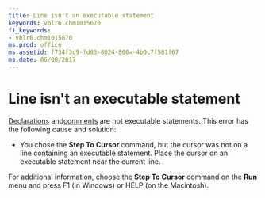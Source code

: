 ```yaml
---
title: Line isn't an executable statement
keywords: vblr6.chm1015670
f1_keywords:
- vblr6.chm1015670
ms.prod: office
ms.assetid: f734f3d9-fd63-8024-860a-4b0c7f581f67
ms.date: 06/08/2017
---
```



# Line isn't an executable statement

[Declarations](../../Glossary/vbe-glossary.md#declaration) and[comments](../../Glossary/vbe-glossary.md#comment) are not executable statements. This error has the following cause and solution:



- You chose the  **Step To Cursor** command, but the cursor was not on a line containing an executable statement. Place the cursor on an executable statement near the current line.
    

For additional information, choose the  **Step To Cursor** command on the **Run** menu and press F1 (in Windows) or HELP (on the Macintosh).

